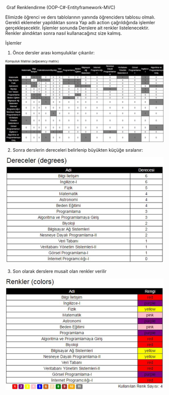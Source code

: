 <img src="https://avatars1.githubusercontent.com/u/15645054?v=3&amp;s=40" alt="">
Graf Renklendirme (OOP-C#-Entityframework-MVC)

Elimizde öğrenci ve ders tablolarının yanında öğrenciders tablosu olmalı.
Gerekli eklemeler yapıldıktan sonra Yap adlı action çağrıldığında işlemler gerçekleşecektir.
İşlemler sonunda Derslere ait renkler listelenecektir.
Renkler alındıktan sonra nasıl kullanacağınız size kalmış.

İşlemler

1) Önce dersler arası komşuluklar çıkarılır:
<img src="https://github.com/erenguler/Graf-Renklendirme-MVC/blob/master/komsuluk.JPG" alt="">

2) Sonra derslerin dereceleri belirlenip büyükten küçüğe sıralanır:
<img src="https://github.com/erenguler/Graf-Renklendirme-MVC/blob/master/dereceler.JPG" alt="">

3) Son olarak derslere musait olan renkler verilir
<img src="https://github.com/erenguler/Graf-Renklendirme-MVC/blob/master/renkler.JPG" alt="">
